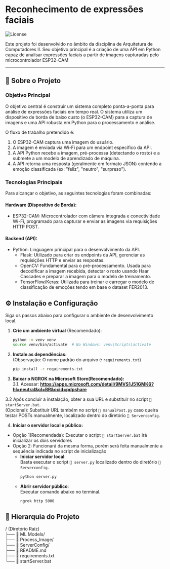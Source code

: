 # Reconhecimento de expressões faciais

![License](https://img.shields.io/badge/license-MIT-blue.svg)

Este projeto foi desenvolvido no âmbito da disciplina de Arquitetura de Computadores II. Seu objetivo principal é a criação de uma API em Python capaz de analisar expressões faciais a partir de imagens capturadas pelo microcontrolador ESP32-CAM

---

## 🚀 Sobre o Projeto

### Objetivo Principal
O objetivo central é construir um sistema completo ponta-a-ponta para análise de expressões faciais em tempo real. O sistema utiliza um dispositivo de borda de baixo custo (o ESP32-CAM) para a captura de imagens e uma API robusta em Python para o processamento e análise.

O fluxo de trabalho pretendido é:

1. O ESP32-CAM captura uma imagem do usuário.
2. A imagem é enviada via Wi-Fi para um endpoint específico da API.
3. A API Python recebe a imagem, pré-processa (detectando o rosto) e a submete a um modelo de aprendizado de máquina.
4. A API retorna uma resposta (geralmente em formato JSON) contendo a emoção classificada (ex: "feliz", "neutro", "surpreso").

### Tecnologias Principais
Para alcançar o objetivo, as seguintes tecnologias foram combinadas:

#### Hardware (Dispositivo de Borda):

- ESP32-CAM: Microcontrolador com câmera integrada e conectividade Wi-Fi, programado para capturar e enviar as imagens via requisições HTTP POST.

#### Backend (API):

* Python: Linguagem principal para o desenvolvimento da API.
    * Flask: Utilizado para criar os endpoints da API, gerenciar as requisições HTTP e enviar as respostas.
    * OpenCV: Fundamental para o pré-processamento. Usada para decodificar a imagem recebida, detectar o rosto usando Haar Cascades e preparar a imagem para o modelo de treinamento.
    * TensorFlow/Keras: Utilizada para treinar e carregar o modelo de classificação de emoções tendo em base o dataset FER2013.

## ⚙️ Instalação e Configuração

Siga os passos abaixo para configurar o ambiente de desenvolvimento local.  

1. **Crie um ambiente virtual** (Recomendado):  
    ```sh
    python -m venv venv
    source venv/bin/activate  # No Windows: venv\Scripts\activate
    ```

2. **Instale as dependências:**  
(Observação: O nome padrão do arquivo é `requirements.txt`)  
    ```sh
    pip install -r requirements.txt
    ```

3. **Baixar o NGROK na Microsoft Store(Recomendado):**  
3.1. Acessar: __https://apps.microsoft.com/detail/9MVS1J51GMK6?hl=neutral&gl=BR&ocid=pdpshare__

3.2 Após concluir a instalação, obter a sua URL e substituir no script `📄 startServer.bat`.  
(Opcional): Substituir URL também no script `📄 manualPost.py` caso queira testar POSTs manualmente, localizado dentro do diretório `📁 Serverconfig`.

4. **Iniciar o servidor local e público:**
* Opção 1(Recomendada): Executar o script `📄 startServer.bat` irá inicializar os dois servidores
* Opção 2: Funcionará da mesma forma, porém será feita manualmente a sequência indicada no script de inicialização
   * **Iniciar servidor local**:  
Basta executar o script `📄 server.py` localizado dentro do diretório `📁 Serverconfig`.  
      ```py
     python server.py
     ```
   * **Abrir servidor público**:  
Executar comando abaixo no terminal.
      ```sh
     ngrok http 5000
     ```

## 📁 Hierarquia do Projeto
/ (Diretório Raiz)  
├── 📁 ML Models/  
├── 📁 Process_Image/  
├── 📁 ServerConfig/  
├── 📄 README.md  
├── 📄 requirements.txt  
└── 📄 startServer.bat  
